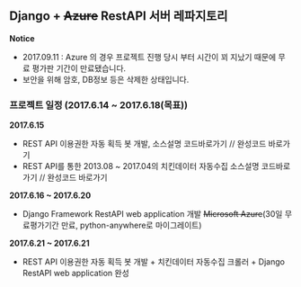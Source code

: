 ## Django + ~~Azure~~ RestAPI 서버 레파지토리

**Notice**
- 2017.09.11 : Azure 의 경우 프로젝트 진행 당시 부터 시간이 꾀 지났기 때문에 무료 평가판 기간이 만료됐습니다.
- 보안을 위해 암호, DB정보 등은 삭제한 상태입니다.

### 프로젝트 일정 (2017.6.14 ~ 2017.6.18(목표))

**2017.6.15**
- REST API 이용권한 자동 획득 봇 개발, 소스설명 코드바로가기 // 완성코드 바로가기
- REST API를 통한 2013.08 ~ 2017.04의 치킨데이터 자동수집 소스설명 코드바로가기 // 완성코드 바로가기

**2017.6.16 ~ 2017.6.20**
- Django Framework RestAPI web application 개발 ~~Microsoft Azure~~(30일 무료평가기간 만료, python-anywhere로 마이그레이트)

**2017.6.21 ~ 2017.6.21**
- REST API 이용권한 자동 획득 봇 개발 + 치킨데이터 자동수집 크롤러 + Django RestAPI web application 완성
